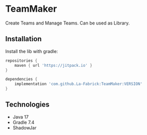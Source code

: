 # TeamMaker

Create Teams and Manage Teams. Can be used as Library.

## Installation

Install the lib with gradle:
```gradle
repositories {
    maven { url 'https://jitpack.io' }
}
```
```gradle
dependencies {
    implementation 'com.github.La-Fabrick:TeamMaker:VERSION'
}
```

## Technologies

- Java 17
- Gradle 7.4
- ShadowJar
